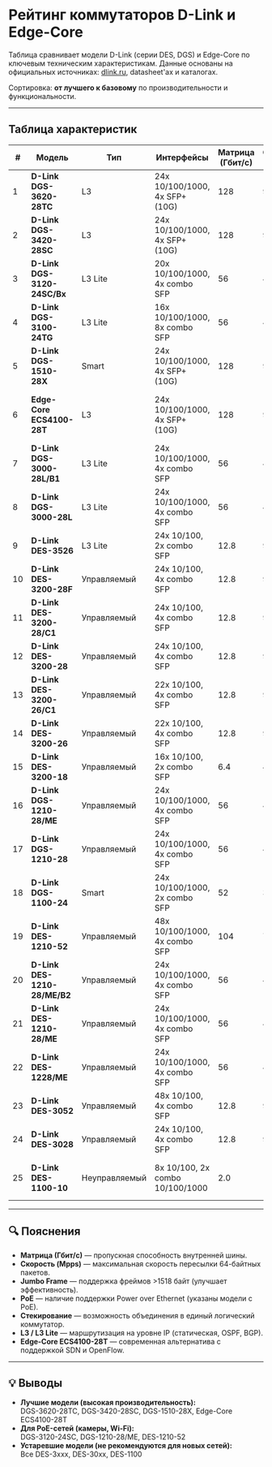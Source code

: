 # Рейтинг коммутаторов D-Link и Edge-Core

Таблица сравнивает модели D-Link (серии DES, DGS) и Edge-Core по ключевым техническим характеристикам. Данные основаны на официальных источниках: [dlink.ru](https://www.dlink.ru), datasheet'ах и каталогах.

Сортировка: **от лучшего к базовому** по производительности и функциональности.

---

## Таблица характеристик

| # | Модель | Тип | Интерфейсы | Матрица (Гбит/с) | Скорость (Mpps) | Процессор | ОЗУ | Flash | MAC-таблица | Буфер (KB) | Jumbo Frame | Управление | PoE | Стекирование | Особенности |
|---|--------|------|------------|------------------|------------------|-----------|------|--------|----------------|-------------|-------------|-----------|------|---------------|-------------|
| 1 | **D-Link DGS-3620-28TC** | L3 | 24x 10/100/1000, 4x SFP+ (10G) | 128 | 95.24 | 800 МГц (MIPS74K) | 512 МБ | 128 МБ | 32 000 | 2 048 | До 16 KB | Да (L3) | Нет | Да (StackX) | Флагман: 10G, L3, стекирование, OSPF/BGP |
| 2 | **D-Link DGS-3420-28SC** | L3 | 24x 10/100/1000, 4x SFP+ (10G) | 128 | 95.24 | 800 МГц (MIPS74K) | 512 МБ | 128 МБ | 32 000 | 2 048 | До 16 KB | Да (L3) | Да (до 740 Вт) | Да (StackX) | 10G, PoE+, L3, ЦОД/корпоративные сети |
| 3 | **D-Link DGS-3120-24SC/Bx** | L3 Lite | 20x 10/100/1000, 4x combo SFP | 56 | 41.67 | 600 МГц (MIPS) | 256 МБ | 64 МБ | 16 000 | 1 024 | До 16 KB | Да (L3 Lite) | Да (до 370 Вт) | Да (до 6 шт.) | L3 Lite, PoE+, стекирование, компактный |
| 4 | **D-Link DGS-3100-24TG** | L3 Lite | 16x 10/100/1000, 8x combo SFP | 56 | 41.67 | 600 МГц | 256 МБ | 64 МБ | 16 000 | 1 024 | До 16 KB | Да (L3 Lite) | Нет | Да (до 6 шт.) | L3 Lite, SFP, агрегация |
| 5 | **D-Link DGS-1510-28X** | Smart | 24x 10/100/1000, 4x SFP+ (10G) | 128 | 95.24 | 1.2 ГГц (ARM) | 512 МБ | 128 МБ | 16 000 | 2 048 | До 16 KB | Да (Smart) | Нет | Да (до 8 шт.) | 10G, Smart, стекирование, для SMB |
| 6 | **Edge-Core ECS4100-28T** | L3 | 24x 10/100/1000, 4x SFP+ (10G) | 128 | 95.24 | 1.2 ГГц (ARM) | 1 ГБ | 256 МБ | 32 000 | 2 048 | До 9 KB | Да (L3) | Нет | Да (до 8 шт.) | Современный ARM, OpenFlow, SONiC-совместимый |
| 7 | **D-Link DGS-3000-28L/B1** | L3 Lite | 24x 10/100/1000, 4x combo SFP | 56 | 41.67 | 600 МГц | 256 МБ | 64 МБ | 16 000 | 1 024 | До 16 KB | Да (L3 Lite) | Нет | Нет | Обновлённая версия DGS-3000-28L |
| 8 | **D-Link DGS-3000-28L** | L3 Lite | 24x 10/100/1000, 4x combo SFP | 56 | 41.67 | 600 МГц | 256 МБ | 64 МБ | 16 000 | 1 024 | До 16 KB | Да (L3 Lite) | Нет | Нет | L3 Lite, SFP, без стекирования |
| 9 | **D-Link DES-3526** | L3 Lite | 24x 10/100, 2x combo SFP | 12.8 | 9.52 | 300 МГц | 64 МБ | 16 МБ | 8 000 | 512 | До 9 KB | Да (L3 Lite) | Нет | Нет | Устаревший, 100 Мбит, L3 Lite |
| 10 | **D-Link DES-3200-28F** | Управляемый | 24x 10/100, 4x combo SFP | 12.8 | 9.52 | 300 МГц | 64 МБ | 16 МБ | 8 000 | 512 | До 9 KB | Да | Нет | Нет | SFP, 100 Мбит, устаревший |
| 11 | **D-Link DES-3200-28/C1** | Управляемый | 24x 10/100, 4x combo SFP | 12.8 | 9.52 | 300 МГц | 64 МБ | 16 МБ | 8 000 | 512 | До 9 KB | Да | Нет | Нет | Обновлённая версия DES-3200-28 |
| 12 | **D-Link DES-3200-28** | Управляемый | 24x 10/100, 4x combo SFP | 12.8 | 9.52 | 300 МГц | 64 МБ | 16 МБ | 8 000 | 512 | До 9 KB | Да | Нет | Нет | Классический L2+ управляемый |
| 13 | **D-Link DES-3200-26/C1** | Управляемый | 22x 10/100, 4x combo SFP | 12.8 | 9.52 | 300 МГц | 64 МБ | 16 МБ | 8 000 | 512 | До 9 KB | Да | Нет | Нет | На 2 порта меньше, аналог 28-порточной |
| 14 | **D-Link DES-3200-26** | Управляемый | 22x 10/100, 4x combo SFP | 12.8 | 9.52 | 300 МГц | 64 МБ | 16 МБ | 8 000 | 512 | До 9 KB | Да | Нет | Нет | То же, что выше |
| 15 | **D-Link DES-3200-18** | Управляемый | 16x 10/100, 2x combo SFP | 6.4 | 4.76 | 300 МГц | 32 МБ | 8 МБ | 8 000 | 256 | До 9 KB | Да | Нет | Нет | Меньше портов, слабее матрица |
| 16 | **D-Link DGS-1210-28/ME** | Управляемый | 24x 10/100/1000, 4x combo SFP | 56 | 41.67 | 600 МГц | 256 МБ | 64 МБ | 16 000 | 1 024 | До 16 KB | Да | Да (до 370 Вт) | Нет | PoE+, Smart, популярная модель |
| 17 | **D-Link DGS-1210-28** | Управляемый | 24x 10/100/1000, 4x combo SFP | 56 | 41.67 | 600 МГц | 256 МБ | 64 МБ | 16 000 | 1 024 | До 16 KB | Да | Нет | Нет | Smart-управляемый, без PoE |
| 18 | **D-Link DGS-1100-24** | Smart | 24x 10/100/1000, 2x combo SFP | 52 | 35.71 | 500 МГц | 128 МБ | 32 МБ | 8 000 | 512 | До 9 KB | Да | Нет | Нет | Базовый Smart-коммутатор |
| 19 | **D-Link DES-1210-52** | Управляемый | 48x 10/100/1000, 4x combo SFP | 104 | 71.43 | 600 МГц | 256 МБ | 64 МБ | 16 000 | 1 024 | До 16 KB | Да | Да (до 370 Вт) | Нет | PoE+, 48 портов, устаревшая серия |
| 20 | **D-Link DES-1210-28/ME/B2** | Управляемый | 24x 10/100/1000, 4x combo SFP | 56 | 41.67 | 600 МГц | 256 МБ | 64 МБ | 16 000 | 1 024 | До 16 KB | Да | Да (до 370 Вт) | Нет | Обновлённая версия /ME |
| 21 | **D-Link DES-1210-28/ME** | Управляемый | 24x 10/100/1000, 4x combo SFP | 56 | 41.67 | 600 МГц | 256 МБ | 64 МБ | 16 000 | 1 024 | До 16 KB | Да | Да (до 370 Вт) | Нет | PoE+, старшая модель серии DES |
| 22 | **D-Link DES-1228/ME** | Управляемый | 24x 10/100/1000, 4x combo SFP | 56 | 41.67 | 600 МГц | 256 МБ | 64 МБ | 16 000 | 1 024 | До 16 KB | Да | Да (до 370 Вт) | Нет | Аналог DES-1210-28/ME |
| 23 | **D-Link DES-3052** | Управляемый | 48x 10/100, 4x combo SFP | 12.8 | 9.52 | 300 МГц | 64 МБ | 16 МБ | 8 000 | 512 | До 9 KB | Да | Нет | Нет | 48 портов 100 Мбит, устаревший |
| 24 | **D-Link DES-3028** | Управляемый | 24x 10/100, 4x combo SFP | 12.8 | 9.52 | 300 МГц | 64 МБ | 16 МБ | 8 000 | 512 | До 9 KB | Да | Нет | Нет | Устаревший L2+ коммутатор |
| 25 | **D-Link DES-1100-10** | Неуправляемый | 8x 10/100, 2x combo 10/100/1000 | 2.0 | 1.49 | — | — | — | 2 000 | — | Нет | Нет | Нет | Нет | Простой настольный, без управления |

---

## 🔍 Пояснения

- **Матрица (Гбит/с)** — пропускная способность внутренней шины.
- **Скорость (Mpps)** — максимальная скорость пересылки 64-байтных пакетов.
- **Jumbo Frame** — поддержка фреймов >1518 байт (улучшает эффективность).
- **PoE** — наличие поддержки Power over Ethernet (указаны модели с PoE).
- **Стекирование** — возможность объединения в единый логический коммутатор.
- **L3 / L3 Lite** — маршрутизация на уровне IP (статическая, OSPF, BGP).
- **Edge-Core ECS4100-28T** — современная альтернатива с поддержкой SDN и OpenFlow.

---

## 💡 Выводы

- **Лучшие модели (высокая производительность):**  
  DGS-3620-28TC, DGS-3420-28SC, DGS-1510-28X, Edge-Core ECS4100-28T
- **Для PoE-сетей (камеры, Wi-Fi):**  
  DGS-3120-24SC, DGS-1210-28/ME, DES-1210-52
- **Устаревшие модели (не рекомендуются для новых сетей):**  
  Все DES-3xxx, DES-30xx, DES-1100
